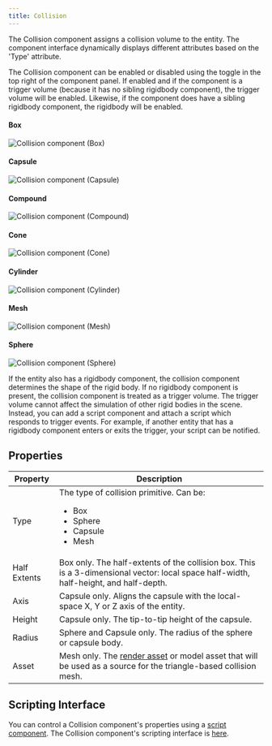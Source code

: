 ```yaml
---
title: Collision
---
```


The Collision component assigns a collision volume to the entity. The component interface dynamically displays different attributes based on the 'Type' attribute.

The Collision component can be enabled or disabled using the toggle in the top right of the component panel. If enabled and if the component is a trigger volume (because it has no sibling rigidbody component), the trigger volume will be enabled. Likewise, if the component does have a sibling rigidbody component, the rigidbody will be enabled.

#### Box

![Collision component (Box)](/img/user-manual/scenes/components/component-collision-box.png)

#### Capsule

![Collision component (Capsule)](/img/user-manual/scenes/components/component-collision-capsule.png)

#### Compound

![Collision component (Compound)](/img/user-manual/scenes/components/component-collision-compound.png)

#### Cone

![Collision component (Cone)](/img/user-manual/scenes/components/component-collision-cone.png)

#### Cylinder

![Collision component (Cylinder)](/img/user-manual/scenes/components/component-collision-cylinder.png)

#### Mesh

![Collision component (Mesh)](/img/user-manual/scenes/components/component-collision-mesh.png)

#### Sphere

![Collision component (Sphere)](/img/user-manual/scenes/components/component-collision-sphere.png)

If the entity also has a rigidbody component, the collision component determines the shape of the rigid body. If no rigidbody component is present, the collision component is treated as a trigger volume. The trigger volume cannot affect the simulation of other rigid bodies in the scene. Instead, you can add a script component and attach a script which responds to trigger events. For example, if another entity that has a rigidbody component enters or exits the trigger, your script can be notified.

## Properties

| Property     | Description |
|--------------|-------------|
| Type         | The type of collision primitive. Can be:<ul><li>Box</li><li>Sphere</li><li>Capsule</li><li>Mesh</li></ul> |
| Half Extents | Box only. The half-extents of the collision box. This is a 3-dimensional vector: local space half-width, half-height, and half-depth. |
| Axis         | Capsule only. Aligns the capsule with the local-space X, Y or Z axis of the entity. |
| Height       | Capsule only. The tip-to-tip height of the capsule. |
| Radius       | Sphere and Capsule only. The radius of the sphere or capsule body. |
| Asset        | Mesh only. The [render asset](../../assets/types/render.md) or model asset that will be used as a source for the triangle-based collision mesh. |

## Scripting Interface

You can control a Collision component's properties using a [script component][8]. The Collision component's scripting interface is [here][9].

[8]: /user-manual/scenes/components/script
[9]: https://api.playcanvas.com/engine/classes/CollisionComponent.html
